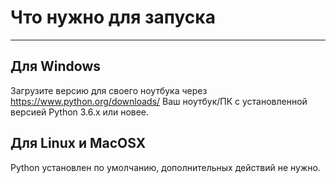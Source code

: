 # Что нужно для запуска
***

## Для Windows
Загрузите версию для своего ноутбука через https://www.python.org/downloads/
Ваш ноутбук/ПК с установленной версией Python 3.6.x или новее.

## Для Linux и MacOSX
Python установлен по умолчанию, дополнительных действий не нужно.
